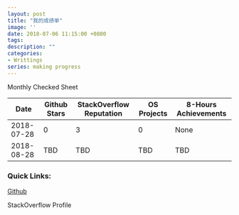 ```yaml
---
layout: post
title: "我的成绩单"
image: ''
date: 2018-07-06 11:15:00 +0800
tags:
description: ""
categories:
- Writtings
series: making progress
---
```


Monthly Checked Sheet

| Date       | Github Stars | StackOverflow Reputation | OS Projects | 8-Hours Achievements |
| ---------- | ------------ | ------------------------ | ----------- | -------------------- |
| 2018-07-28 | 0            | 3                        | 0           | None                 |
| 2018-08-28 | TBD          | TBD                      | TBD         | TBD                  |

### Quick Links:

[Github](https://stackoverflow.com/users/1874823/bruce-jia)

StackOverflow Profile


